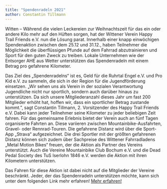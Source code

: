 ```yaml
---
title: "Spendenradeln 2021"
author: Constantin Tillmann
---
```


Witten – Während die vielen Leckereien zur Weihnachtszeit für das ein oder andere Kilo mehr auf den Hüften sorgen, hat der Wittener Verein Happy Trail Friends e.V. nun die Lösung parat. Innerhalb einer knapp einwöchigen Spendenaktion zwischen dem 25.12 und 31.12., haben Teilnehmer die Möglichkeit die überflüssigen Pfunde auf dem Fahrrad abzutrainieren und Sport für den guten Zweck zu treiben. Lokale Unternehmen wie der Entsorger AHE aus Wetter unterstützen das Spendenradeln mit einem Betrag pro gefahrene Kilometer.

Das Ziel des „Spendenradelns“ ist es, Geld für die Ruhrtal Engel e.V. und Pro Kid e.V. zu sammeln, die sich in der Region für die Jugendförderung einsetzen. „Wir sehen uns als Verein in der sozialen Verantwortung Jugendliche nicht nur sportlich, sondern auch darüber hinaus zu unterstützen. Da sich unsere Mitgliederanzahl dieses Jahr um fast 200 Mitglieder erhöht hat, hoffen wir, dass ein sportlicher Betrag zustande kommt.”, sagt Constantin Tillmann, 2. Vorsitzender des Happy Trail Friends e.V.  Dabei kann jeder Teilnehmer seine Kilometer zu jeder beliebigen Zeit fahren. Für das gemeinsame Erlebnis bietet der Verein auch an fünf Tagen organisierte Fahrten an. Diese variieren zwischen Mountainbike-Ausfahrten, Gravel- oder Rennrad-Touren. Die gefahrene Distanz wird über die Sport-App „Strava“ aufgezeichnet. Die drei Sportler mit der größten gefahrenen Distanz können sich zudem über Sachpreise des Wittener Fahrradladens „Metal Motion Bikes“ freuen, der die Aktion als Partner des Vereins unterstützt. Auch die Vereine Mountainbike Club Bochum e.V. und die Dead Pedal Society des TuS Iserlohn 1846 e.V. werden die Aktion mit ihren Kilometern unterstützen.

Das Fahren für diese Aktion ist dabei nicht auf die Mitglieder der Vereine beschränkt. Jeder, der das Spendenradeln unterstützen möchte, kann sich unter dem folgenden Link mehr erfahren!
<a href="/spendenradeln-2021" class="btn btn--primary">Mehr erfahren!</a>